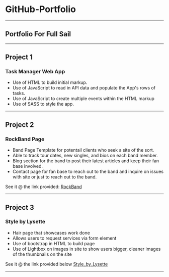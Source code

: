 # GitHub-Portfolio

_______________________________________________________

## Portfolio For Full Sail

_______________________________________________________

## Project 1

### Task Manager Web App

- Use of HTML to build initial markup.
- Use of JavaScript to read in API data and populate the App's rows of tasks.
- Use of JavaScript to create multiple events within the HTML markup
- Use of SASS to style the app.

_______________________________________________________
 
## Project 2
 
### RockBand Page
 
 - Band Page Template for potentail clients who seek a site of the sort.
 - Able to track tour dates, new singles, and bios on each band member.
 - Blog section for the band to post their latest articles and keep their fan base involved.
 - Contact page for fan base to reach out to the band and inquire on issues with site or just to reach out to the band. 
 
 See it @ the link provided:
[RockBand](https://stevenpope09.github.io/RockBand/)
_______________________________________________________

## Project 3

### Style by Lysette

- Hair page that showcases work done
- Allows users to request services via form element
- Use of bootstrap in HTML to build page
- Use of Lightbox on images in site to show users bigger, cleaner images of the thumbnails on the site

See it @ the link provided below
[Style_by_Lysette](https://stevenpope09.github.io/StyleByLysette%20/)
_______________________________________________________



























